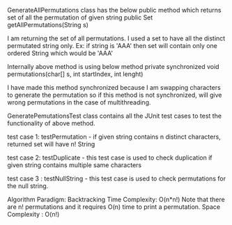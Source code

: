  GenerateAllPermutations class has the below public method which returns set of all the permutation of given string
     public Set<String> getAllPermutations(String s)

 I am returning the set of all  permutations. I used a set to have all the distinct permutated string only.
    Ex: if string is 'AAA' then set will contain only one ordered String which would be 'AAA'     

Internally above method is using below method
   private synchronized void permutations(char[] s, int startIndex, int lenght)
   
I have made this method synchronized because I am swapping characters to generate the permutation so if this method is not synchronized, will give wrong permutations in the case of multithreading.     


GeneratePemutationsTest class contains all the JUnit test cases to test the functionality of above method. 

 test case 1: testPermutation - if given string contains n distinct  characters, returned set will have n! String
 
 test case 2: testDuplicate - this test case is used to check duplication if given string contains multiple same characters
 
 test case 3 : testNullString - this test case is used to check permutations for the null string.   

Algorithm Paradigm: Backtracking
Time Complexity: O(n*n!) Note that there are n! permutations and it requires O(n) time to print  a permutation.
Space Complexity : O(n!)


